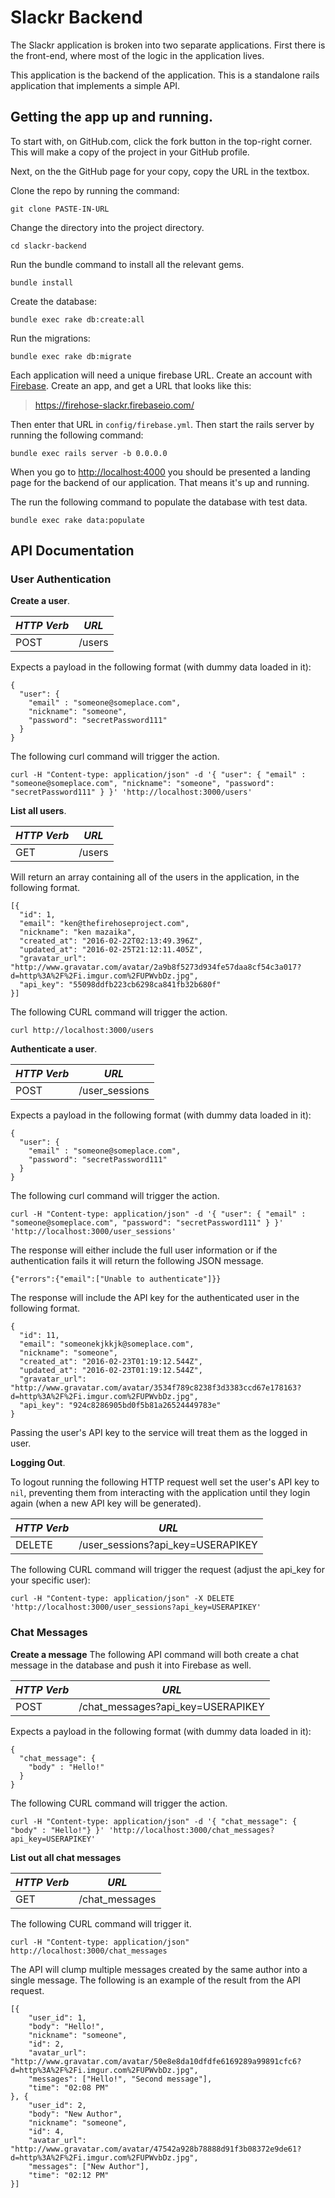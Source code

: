# Slackr Backend

The Slackr application is broken into two separate applications.  First there is the front-end, where most of the logic in the application lives.

This application is the backend of the application.  This is a standalone rails application that implements a simple API.

## Getting the app up and running.

To start with, on GitHub.com, click the fork button in the top-right corner.  This will make a copy of the project in your GitHub profile.

Next, on the the GitHub page for your copy, copy the URL in the textbox.

Clone the repo by running the command:

```
git clone PASTE-IN-URL
```

Change the directory into the project directory.

```
cd slackr-backend
```

Run the bundle command to install all the relevant gems.

```
bundle install
```

Create the database:

```
bundle exec rake db:create:all
```

Run the migrations:

```
bundle exec rake db:migrate
```

Each application will need a unique firebase URL.  Create an account with [Firebase](https://www.firebase.com/).  Create an app, and get a URL that looks like this:

> https://firehose-slackr.firebaseio.com/

Then enter that URL in `config/firebase.yml`.  Then start the rails server by running the following command:

```
bundle exec rails server -b 0.0.0.0
```

When you go to [http://localhost:4000](http://localhost:4000) you should be presented a landing page for the backend of our application.  That means it's up and running.

The run the following command to populate the database with test data.

```
bundle exec rake data:populate
```

## API Documentation

### User Authentication

**Create a user**.  

| *HTTP Verb* | *URL*         |
|-------------|:-------------:|
| POST        |  /users       |

Expects a payload in the following format (with dummy data loaded in it):

```
{
  "user": {
    "email" : "someone@someplace.com",
    "nickname": "someone",
    "password": "secretPassword111"
  }
}
```

The following curl command will trigger the action.

```
curl -H "Content-type: application/json" -d '{ "user": { "email" : "someone@someplace.com", "nickname": "someone", "password": "secretPassword111" } }' 'http://localhost:3000/users'
```

**List all users**.

| *HTTP Verb* | *URL*         |
|-------------|:-------------:|
| GET         |  /users       |


Will return an array containing all of the users in the application, in the following format.

```
[{
  "id": 1,
  "email": "ken@thefirehoseproject.com",
  "nickname": "ken mazaika",
  "created_at": "2016-02-22T02:13:49.396Z",
  "updated_at": "2016-02-25T21:12:11.405Z",
  "gravatar_url": "http://www.gravatar.com/avatar/2a9b8f5273d934fe57daa8cf54c3a017?d=http%3A%2F%2Fi.imgur.com%2FUPWvbDz.jpg",
  "api_key": "55098ddfb223cb6298ca841fb32b680f"
}]
```

The following CURL command will trigger the action.

```
curl http://localhost:3000/users
```


**Authenticate a user**.  


| *HTTP Verb* | *URL*           |
|-------------|:---------------:|
| POST        |  /user_sessions |

Expects a payload in the following format (with dummy data loaded in it):

```
{
  "user": {
    "email" : "someone@someplace.com",
    "password": "secretPassword111"
  }
}
```

The following curl command will trigger the action.

```
curl -H "Content-type: application/json" -d '{ "user": { "email" : "someone@someplace.com", "password": "secretPassword111" } }' 'http://localhost:3000/user_sessions'
```

The response will either include the full user information or if the authentication fails it will return the following JSON message.

```
{"errors":{"email":["Unable to authenticate"]}}
```

The response will include the API key for the authenticated user in the following format.

```
{
  "id": 11,
  "email": "someonekjkkjk@someplace.com",
  "nickname": "someone",
  "created_at": "2016-02-23T01:19:12.544Z",
  "updated_at": "2016-02-23T01:19:12.544Z",
  "gravatar_url": "http://www.gravatar.com/avatar/3534f789c8238f3d3383ccd67e178163?d=http%3A%2F%2Fi.imgur.com%2FUPWvbDz.jpg",
  "api_key": "924c8286905bd0f5b81a26524449783e"
}
```

Passing the user's API key to the service will treat them as the logged in user.

**Logging Out**.  

To logout running the following HTTP request well set the user's API key to `nil`, preventing them from interacting with the application until they login again (when a new API key will be generated).

| *HTTP Verb* | *URL*                              |
|-------------|:----------------------------------:|
| DELETE      |  /user_sessions?api_key=USERAPIKEY |

The following CURL command will trigger the request (adjust the api_key for your specific user):

```
curl -H "Content-type: application/json" -X DELETE 'http://localhost:3000/user_sessions?api_key=USERAPIKEY'
```
### Chat Messages

**Create a message**  The following API command will both create a chat message in the database and push it into Firebase as well.

| *HTTP Verb* | *URL*                              |
|-------------|:----------------------------------:|
| POST        |  /chat_messages?api_key=USERAPIKEY |

Expects a payload in the following format (with dummy data loaded in it):

```
{
  "chat_message": {
    "body" : "Hello!"
  }
}
```

The following CURL command will trigger the action.

```
curl -H "Content-type: application/json" -d '{ "chat_message": { "body" : "Hello!"} }' 'http://localhost:3000/chat_messages?api_key=USERAPIKEY'
```


**List out all chat messages**


| *HTTP Verb* | *URL*           |
|-------------|:---------------:|
| GET         |  /chat_messages |

The following CURL command will trigger it.

```
curl -H "Content-type: application/json" http://localhost:3000/chat_messages
```

The API will clump multiple messages created by the same author into a single message.  The following is an example of the result from the API request.

```
[{
	"user_id": 1,
	"body": "Hello!",
	"nickname": "someone",
	"id": 2,
	"avatar_url": "http://www.gravatar.com/avatar/50e8e8da10dfdfe6169289a99891cfc6?d=http%3A%2F%2Fi.imgur.com%2FUPWvbDz.jpg",
	"messages": ["Hello!", "Second message"],
	"time": "02:08 PM"
}, {
	"user_id": 2,
	"body": "New Author",
	"nickname": "someone",
	"id": 4,
	"avatar_url": "http://www.gravatar.com/avatar/47542a928b78888d91f3b08372e9de61?d=http%3A%2F%2Fi.imgur.com%2FUPWvbDz.jpg",
	"messages": ["New Author"],
	"time": "02:12 PM"
}]
```
